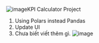 ![image](https://github.com/user-attachments/assets/c4016cc4-8494-461d-a339-107b69d4134f)KPI Calculator Project

1. Using Polars instead Pandas
2. Update UI
3. Chưa biết viết thêm gì.
![image](https://github.com/user-attachments/assets/f8d410ee-2332-4663-924c-52f4ca0b018f)
